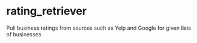 # rating_retriever
Pull business ratings from sources such as Yelp and Google for given lists of businesses
